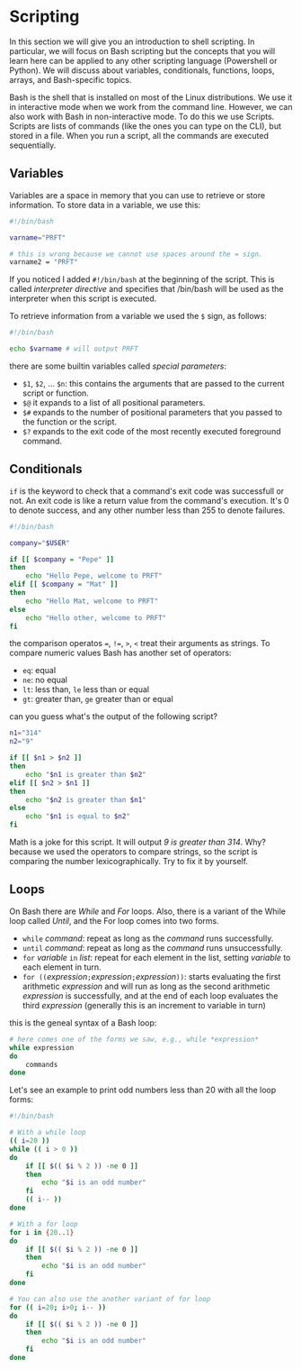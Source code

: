 # Scripting

In this section we will give you an introduction to shell scripting. In particular, we will focus on Bash scripting but the concepts that you will learn here can be applied to any other scripting language (Powershell or Python). We will discuss about variables, conditionals, functions, loops, arrays, and Bash-specific topics.

Bash is the shell that is installed on most of the Linux distributions. We use it in interactive mode when we work from the command line. However, we can also work with Bash in non-interactive mode. To do this we use Scripts. Scripts are lists of commands (like the ones you can type on the CLI), but stored in a file. When you run a script, all the commands are executed sequentially. 

## Variables

Variables are a space in memory that you can use to retrieve or store information. To store data in a variable, we use this:
```bash
#!/bin/bash

varname="PRFT"

# this is wrong because we cannot use spaces around the = sign.
varname2 = "PRFT"
```
If you noticed I added `#!/bin/bash` at the beginning of the script. This is called *interpreter directive* and specifies that /bin/bash will be used as the interpreter when this script is executed. 

To retrieve information from a variable we used the `$` sign, as follows:
```bash
#!/bin/bash

echo $varname # will output PRFT
```
there are some builtin variables called *special parameters*:
* `$1`, `$2`, ... `$n`: this contains the arguments that are passed to the current script or function.
* `$@` it expands to a list of all positional parameters.
* `$#` expands to the number of positional parameters that you passed to the function or the script.
* `$?` expands to the exit code of the most recently executed foreground command.

## Conditionals
`if` is the keyword to check that a command's exit code was successfull or not. An exit code is like a return value from the command's execution. It's 0 to denote success, and any other number less than 255 to denote failures.

```bash
#!/bin/bash

company="$USER"

if [[ $company = "Pepe" ]]
then
    echo "Hello Pepe, welcome to PRFT"
elif [[ $company = "Mat" ]]
then
    echo "Hello Mat, welcome to PRFT"
else
    echo "Hello other, welcome to PRFT"
fi
```

the comparison operatos `=`, `!=`, `>`, `<` treat their arguments as strings. To compare numeric values Bash has another set of operators: 
* `eq`: equal
* `ne`: no equal
* `lt`: less than, `le` less than or equal
* `gt`: greater than, `ge` greater than or equal

can you guess what's the output of the following script?

```bash
n1="314"
n2="9"

if [[ $n1 > $n2 ]]
then
    echo "$n1 is greater than $n2"
elif [[ $n2 > $n1 ]]
then
    echo "$n2 is greater than $n1"
else
    echo "$n1 is equal to $n2"
fi
```
Math is a joke for this script. It will output *9 is greater than 314*. Why? because we used the operators to compare strings, so the script is comparing the number lexicographically. Try to fix it by yourself.

## Loops
On Bash there are *While* and *For* loops. Also, there is a variant of the While loop called *Until*, and the For loop comes into two forms.
* `while` *command*: repeat as long as the *command* runs successfully.
* `until` *command*: repeat as long as the *command* runs unsuccessfully.
* `for` *variable* `in` *list*: repeat for each element in the list, setting *variable* to each element in turn.
* `for ((`*expression*`;`*expression*`;`*expression*`))`: starts evaluating the first arithmetic *expression* and will run as long as the second arithmetic *expression* is successfully, and at the end of each loop evaluates the third *expression* (generally this is an increment to variable in turn)

this is the geneal syntax of a Bash loop: 
```bash
# here comes one of the forms we saw, e.g., while *expression*
while expression
do
    commands
done
```

Let's see an example to print odd numbers less than 20 with all the loop forms:

```bash
#!/bin/bash

# With a while loop
(( i=20 ))
while (( i > 0 ))
do
    if [[ $(( $i % 2 )) -ne 0 ]]
    then
        echo "$i is an odd number"
    fi
    (( i-- ))
done

# With a for loop
for i in {20..1}
do
    if [[ $(( $i % 2 )) -ne 0 ]]
    then
        echo "$i is an odd number"
    fi
done

# You can also use the another variant of for loop
for (( i=20; i>0; i-- ))
do
    if [[ $(( $i % 2 )) -ne 0 ]]
    then
        echo "$i is an odd number"
    fi
done
```